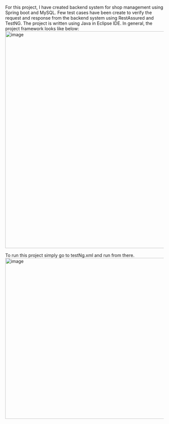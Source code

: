 For this project, I have created backend system for shop management using Spring boot and MySQL. 
Few test cases have been create to verify the request and response from the backend system using RestAssured and TestNG. 
The project is written using Java in Eclipse IDE. In general, the project framework looks like below:
<img width="1012" height="690" alt="image" src="https://github.com/user-attachments/assets/efbb3f2f-dab8-40f5-a5b2-ad56ab2dbd9f" />

To run this project simply go to testNg.xml and run from there.
<img width="747" height="512" alt="image" src="https://github.com/user-attachments/assets/8eb1e70b-abbb-4276-8cb7-84a17594af52" />
